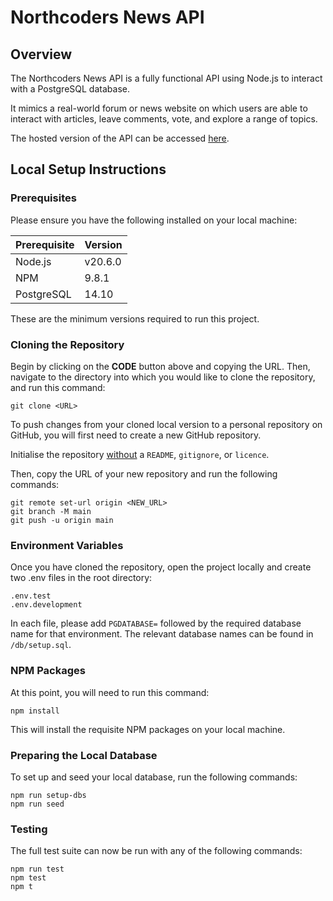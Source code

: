 # Northcoders News API

## Overview

The Northcoders News API is a fully functional API using Node.js to interact with a PostgreSQL database.

It mimics a real-world forum or news website on which users are able to interact with articles, leave comments, vote, and explore a range of topics.

The hosted version of the API can be accessed [here](https://northcoders-news-api-twr1.onrender.com/api).

## Local Setup Instructions

### Prerequisites

Please ensure you have the following installed on your local machine:

| Prerequisite | Version |
| --- | --- |
| Node.js | v20.6.0 |
| NPM | 9.8.1 |
| PostgreSQL | 14.10 |

These are the minimum versions required to run this project.

### Cloning the Repository

Begin by clicking on the **CODE** button above and copying the URL. Then, navigate to the directory into which you would like to clone the repository, and run this command:

```
git clone <URL>
```

To push changes from your cloned local version to a personal repository on GitHub, you will first need to create a new GitHub repository. 

Initialise the repository <u>without</u> a `README`, `gitignore`, or `licence`.

Then, copy the URL of your new repository and run the following commands:

```
git remote set-url origin <NEW_URL>
git branch -M main
git push -u origin main
```

### Environment Variables

Once you have cloned the repository, open the project locally and create two .env files in the root directory:

`.env.test`\
`.env.development`

In each file, please add ```PGDATABASE=``` followed by the required database name for that environment. The relevant database names can be found in `/db/setup.sql`.

### NPM Packages

At this point, you will need to run this command:

```
npm install
```

This will install the requisite NPM packages on your local machine.

### Preparing the Local Database

To set up and seed your local database, run the following commands:

```
npm run setup-dbs
npm run seed
```

### Testing

The full test suite can now be run with any of the following commands:

```
npm run test
npm test
npm t
```

